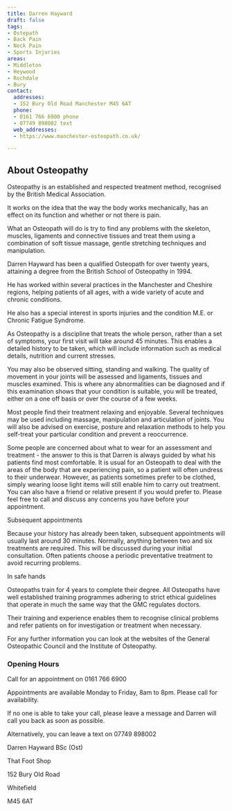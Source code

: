 ```yaml
---
title: Darren Hayward
draft: false
tags:
- Ostepath
- Back Pain
- Neck Pain
- Sports Injuries
areas:
- Middleton
- Heywood
- Rochdale
- Bury
contact:
  addresses:
  - 152 Bury Old Road Manchester M45 6AT
  phone:
  - 0161 766 6900 phone
  - 07749 898002 text
  web_addresses:
  - https://www.manchester-osteopath.co.uk/

---
```


## About Osteopathy
Osteopathy is an established and respected treatment method, recognised by the British Medical Association.

It works on the idea that the way the body works mechanically, has an effect on its function and whether or not there is pain.

What an Osteopath will do is try to find any problems with the skeleton, muscles, ligaments and connective tissues and treat them using a combination of soft tissue massage, gentle stretching techniques and manipulation.

Darren Hayward has been a qualified Osteopath for over twenty years, attaining a degree from the British School of Osteopathy in 1994.

He has worked within several practices in the Manchester and Cheshire regions, helping patients of all ages, with a wide variety of acute and chronic conditions.

He also has a special interest in sports injuries and the condition M.E. or Chronic Fatigue Syndrome.

As Osteopathy is a discipline that treats the whole person, rather than a set of symptoms, your first visit will take around 45 minutes. This enables a detailed history to be taken, which will include information such as medical details, nutrition and current stresses.

You may also be observed sitting, standing and walking. The quality of movement in your joints will be assessed and ligaments, tissues and muscles examined. This is where any abnormalities can be diagnosed and if this examination shows that your condition is suitable, you will be treated, either on a one off basis or over the course of a few weeks.

Most people find their treatment relaxing and enjoyable. Several techniques may be used including massage, manipulation and articulation of joints. You will also be advised on exercise, posture and relaxation methods to help you self-treat your particular condition and prevent a reoccurrence.

Some people are concerned about what to wear for an assessment and treatment - the answer to this is that Darren is always guided by what his patients find most comfortable. It is usual for an Osteopath to deal with the areas of the body that are experiencing pain, so a patient will often undress to their underwear. However, as patients sometimes prefer to be clothed, simply wearing loose light items will still enable him to carry out treatment. You can also have a friend or relative present if you would prefer to. Please feel free to call and discuss any concerns you have before your appointment.

Subsequent appointments

Because your history has already been taken, subsequent appointments will usually last around 30 minutes. Normally, anything between two and six treatments are required. This will be discussed during your initial consultation. Often patients choose a periodic preventative treatment to avoid recurring problems.

In safe hands

Osteopaths train for 4 years to complete their degree. All Osteopaths have well established training programmes adhering to strict ethical guidelines that operate in much the same way that the GMC regulates doctors.

Their training and experience enables them to recognise clinical problems and refer patients on for investigation or treatment when necessary.

For any further information you can look at the websites of the General Osteopathic Council and the Institute of Osteopathy. 

### Opening Hours
Call for an appointment on 0161 766 6900

Appointments are available Monday to Friday, 8am to 8pm. Please call for availability.

If no one is able to take your call, please leave a message and Darren will call you back as soon as possible.

Alternatively, you can leave a text on 07749 898002

Darren Hayward BSc (Ost)

That Foot Shop

152 Bury Old Road

Whitefield

M45 6AT